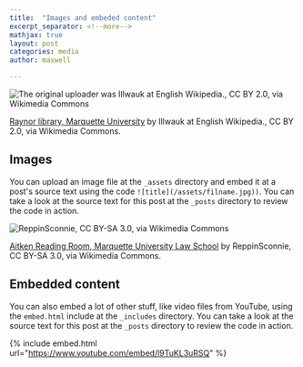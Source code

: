 ```yaml
---
title:  "Images and embeded content"
excerpt_separator: <!--more-->
mathjax: true
layout: post
categories: media
author: maxwell

---
```


![The original uploader was Illwauk at English Wikipedia., CC BY 2.0, via Wikimedia Commons](https://upload.wikimedia.org/wikipedia/commons/f/f9/Raynor_library%2C_Marquette_University.jpg)

[Raynor library, Marquette University](https://commons.wikimedia.org/wiki/File:Raynor_library,_Marquette_University.jpg) by Illwauk at English Wikipedia., CC BY 2.0, via Wikimedia Commons.

<!--more-->

## Images

You can upload an image file at the `_assets` directory and embed it at a post's source text using the code `![title](/assets/filname.jpg))`. You can take a look at the source text for this post at the `_posts` directory to review the code in action.

![ReppinSconnie, CC BY-SA 3.0, via Wikimedia Commons](https://upload.wikimedia.org/wikipedia/commons/f/f5/Aitken_Reading_Room%2C_Marquette_University_Law_School.jpg)

[Aitken Reading Room, Marquette University Law School](https://commons.wikimedia.org/wiki/File:Aitken_Reading_Room,_Marquette_University_Law_School.jpg) by ReppinSconnie, CC BY-SA 3.0, via Wikimedia Commons.

## Embedded content

You can also embed a lot of other stuff, like video files from YouTube, using the `embed.html` include at the `_includes` directory. You can take a look at the source text for this post at the `_posts` directory to review the code in action.

{% include embed.html url="https://www.youtube.com/embed/l9TuKL3uRSQ" %}
